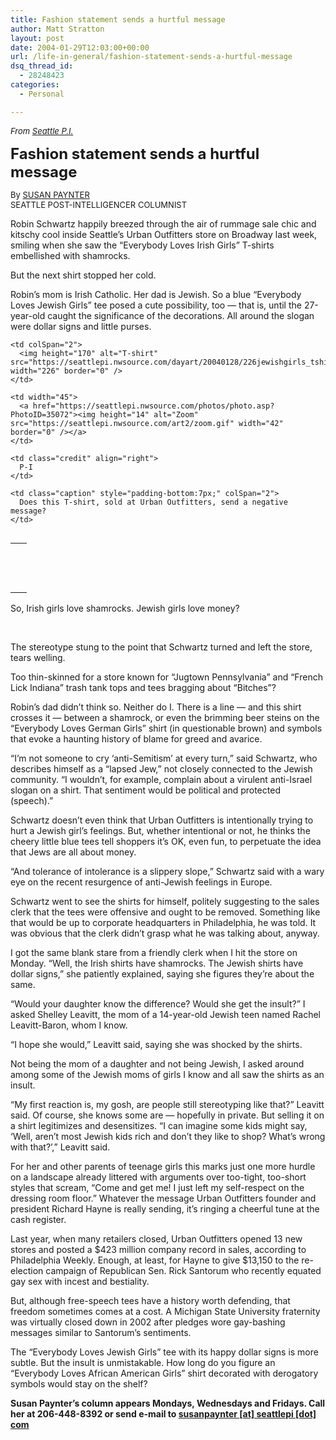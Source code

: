 ```yaml
---
title: Fashion statement sends a hurtful message
author: Matt Stratton
layout: post
date: 2004-01-29T12:03:00+00:00
url: /life-in-general/fashion-statement-sends-a-hurtful-message
dsq_thread_id:
  - 28248423
categories:
  - Personal

---
```

_<font size="2">From </font>_[_<font size="2">Seattle P.I.</font>_][1]

**<font size="5">Fashion statement sends a hurtful message</font>**

<font size="2">By </font>[<font size="2">SUSAN PAYNTER</font>][2]  
<font size="2">SEATTLE POST-INTELLIGENCER COLUMNIST</font>

Robin Schwartz happily breezed through the air of rummage sale chic and kitschy cool inside Seattle&#8217;s Urban Outfitters store on Broadway last week, smiling when she saw the &#8220;Everybody Loves Irish Girls&#8221; T-shirts embellished with shamrocks.

But the next shirt stopped her cold.

Robin&#8217;s mom is Irish Catholic. Her dad is Jewish. So a blue &#8220;Everybody Loves Jewish Girls&#8221; tee posed a cute possibility, too &#8212; that is, until the 27-year-old caught the significance of the decorations. All around the slogan were dollar signs and little purses.

<table cellSpacing="0" cellPadding="0" width="236" align="right" border="0">
  <tr vAlign="top">
    <td width="10">
      &nbsp;
    </td>
    
    <td colSpan="2">
      <img height="170" alt="T-shirt" src="https://seattlepi.nwsource.com/dayart/20040128/226jewishgirls_tshirt.jpg" width="226" border="0" />
    </td>
  </tr>
  
  <tr vAlign="top">
    <td width="10">
      &nbsp;
    </td>
    
    <td width="45">
      <a href="https://seattlepi.nwsource.com/photos/photo.asp?PhotoID=35072"><img height="14" alt="Zoom" src="https://seattlepi.nwsource.com/art2/zoom.gif" width="42" border="0" /></a>
    </td>
    
    <td class="credit" align="right">
      P-I
    </td>
  </tr>
  
  <tr>
    <td width="10">
      &nbsp;
    </td>
    
    <td class="caption" style="padding-bottom:7px;" colSpan="2">
      Does this T-shirt, sold at Urban Outfitters, send a negative message?
    </td>
  </tr>
</table>

So, Irish girls love shamrocks. Jewish girls love money?

&nbsp;</p> 

The stereotype stung to the point that Schwartz turned and left the store, tears welling.

Too thin-skinned for a store known for &#8220;Jugtown Pennsylvania&#8221; and &#8220;French Lick Indiana&#8221; trash tank tops and tees bragging about &#8220;Bitches&#8221;?

Robin&#8217;s dad didn&#8217;t think so. Neither do I. There is a line &#8212; and this shirt crosses it &#8212; between a shamrock, or even the brimming beer steins on the &#8220;Everybody Loves German Girls&#8221; shirt (in questionable brown) and symbols that evoke a haunting history of blame for greed and avarice.

&#8220;I&#8217;m not someone to cry &#8216;anti-Semitism&#8217; at every turn,&#8221; said Schwartz, who describes himself as a &#8220;lapsed Jew,&#8221; not closely connected to the Jewish community. &#8220;I wouldn&#8217;t, for example, complain about a virulent anti-Israel slogan on a shirt. That sentiment would be political and protected (speech).&#8221;

Schwartz doesn&#8217;t even think that Urban Outfitters is intentionally trying to hurt a Jewish girl&#8217;s feelings. But, whether intentional or not, he thinks the cheery little blue tees tell shoppers it&#8217;s OK, even fun, to perpetuate the idea that Jews are all about money.

&#8220;And tolerance of intolerance is a slippery slope,&#8221; Schwartz said with a wary eye on the recent resurgence of anti-Jewish feelings in Europe.

Schwartz went to see the shirts for himself, politely suggesting to the sales clerk that the tees were offensive and ought to be removed. Something like that would be up to corporate headquarters in Philadelphia, he was told. It was obvious that the clerk didn&#8217;t grasp what he was talking about, anyway.

I got the same blank stare from a friendly clerk when I hit the store on Monday. &#8220;Well, the Irish shirts have shamrocks. The Jewish shirts have dollar signs,&#8221; she patiently explained, saying she figures they&#8217;re about the same.

&#8220;Would your daughter know the difference? Would she get the insult?&#8221; I asked Shelley Leavitt, the mom of a 14-year-old Jewish teen named Rachel Leavitt-Baron, whom I know.

&#8220;I hope she would,&#8221; Leavitt said, saying she was shocked by the shirts.

Not being the mom of a daughter and not being Jewish, I asked around among some of the Jewish moms of girls I know and all saw the shirts as an insult.

&#8220;My first reaction is, my gosh, are people still stereotyping like that?&#8221; Leavitt said. Of course, she knows some are &#8212; hopefully in private. But selling it on a shirt legitimizes and desensitizes. &#8220;I can imagine some kids might say, &#8216;Well, aren&#8217;t most Jewish kids rich and don&#8217;t they like to shop? What&#8217;s wrong with that?&#8217;,&#8221; Leavitt said.

For her and other parents of teenage girls this marks just one more hurdle on a landscape already littered with arguments over too-tight, too-short styles that scream, &#8220;Come and get me! I just left my self-respect on the dressing room floor.&#8221; Whatever the message Urban Outfitters founder and president Richard Hayne is really sending, it&#8217;s ringing a cheerful tune at the cash register.

Last year, when many retailers closed, Urban Outfitters opened 13 new stores and posted a $423 million company record in sales, according to Philadelphia Weekly. Enough, at least, for Hayne to give $13,150 to the re-election campaign of Republican Sen. Rick Santorum who recently equated gay sex with incest and bestiality.

But, although free-speech tees have a history worth defending, that freedom sometimes comes at a cost. A Michigan State University fraternity was virtually closed down in 2002 after pledges wore gay-bashing messages similar to Santorum&#8217;s sentiments.

The &#8220;Everybody Loves Jewish Girls&#8221; tee with its happy dollar signs is more subtle. But the insult is unmistakable. How long do you figure an &#8220;Everybody Loves African American Girls&#8221; shirt decorated with derogatory symbols would stay on the shelf?

<div class="vgray">
  <b>Susan Paynter&#8217;s column appears Mondays, Wednesdays and Fridays. Call her at 206-448-8392 or send e-mail to <a href="javascript:DeCryptX('0s1v3v0a2p2r3d0y1o1u2g2t2B1t0e0a2v0t2n3h3s2k0.1d0o1n')">susanpaynter [at] seattlepi [dot] com</a></b>
</div>

 [1]: https://seattlepi.nwsource.com/paynter/158269_paynter28.asp
 [2]: javascript:DeCryptX('1t1v1t2c3q3s2c1z0n1u2g0r2B1t3h3d3w2v0l3h1q0i0.1d2q3p')